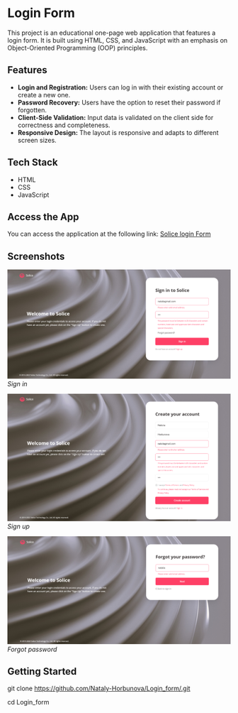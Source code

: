 # Login Form

This project is an educational one-page web application that features a login form. It is built using HTML, CSS, and JavaScript with an emphasis on Object-Oriented Programming (OOP) principles.

## Features

- **Login and Registration:** Users can log in with their existing account or create a new one.
- **Password Recovery:** Users have the option to reset their password if forgotten.
- **Client-Side Validation:** Input data is validated on the client side for correctness and completeness.
- **Responsive Design:** The layout is responsive and adapts to different screen sizes.

## Tech Stack

- HTML
- CSS
- JavaScript

## Access the App

You can access the application at the following link: [Solice login Form](https://nataly-horbunova.github.io/Login_form/)

## Screenshots

![Home](assets/screenshots/sign-in.png)
_Sign in_

![Testimonials](assets/screenshots/sign-up.png)
_Sign up_

![Testimonials](assets/screenshots/forgot-password.png)
_Forgot password_

## Getting Started

git clone https://github.com/Nataly-Horbunova/Login_form/.git

cd Login_form
